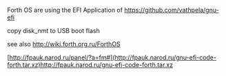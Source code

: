 
 Forth OS are using the EFI Application of https://github.com/vathpela/gnu-efi

 copy disk_nmt to USB boot flash
 
 see also http://wiki.forth.org.ru/ForthOS

 [http://fpauk.narod.ru/panel/?a=fm#](http://fpauk.narod.ru/gnu-efi-code-forth.tar.xz)http://fpauk.narod.ru/gnu-efi-code-forth.tar.xz

 


